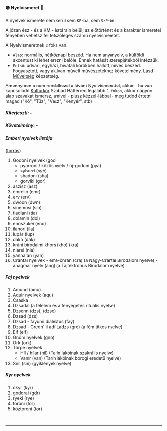 #### 🟣 Nyelvismeret 🔁

A nyelvek ismerete nem kerül sem `KP`-ba, sem `SzP`-be.

A józan ész - és a KM - határain belül, az előtörténet és a karakter ismeretei fényében vehetsz fel tetszőleges számú nyelvismeretet.

A Nyelvismeretnek `2` foka van.
- `Alap`: normális, hétköznapi beszéd. Ha nem anyanyelv, a külföldi akcentust ki lehet érezni belőle. Ennek hatását szerepjátékból intézzük.
- `Felső`: udvari, egyházi, hivatali körökben hallott, míves beszéd. Fogyasztott, vagy aktívan művelt művészetekhez követelmény. Lásd [Műveltség](../kepzettsegek/muveltseg.md) képzettség.

Amennyiben a nem rendelkezel a kívánt Nyelvismerettel, akkor - ha van kapcsolódó [Kultúrkör](kulturkor.md) Szabad Háttérred legalább `1.fokon`, akkor nagyon alap szavakat ismersz, amivel - plusz kézzel-lábbal - meg tudod értetni magad ("Kő", "Tűz", "Vesz", "Kenyér", stb)

##### Kiterjeszti: -

##### Követelmény: -

##### Emberi nyelvek listája
([forrás](https://magus.fandom.com/hu/wiki/Nyelvek_%C3%A9s_nyelcsal%C3%A1dok))

1. Godoni nyelvek (god)
    - pyarroni / közös nyelv / új-godoni (pya)
    - syburri (syb)
    - shadoni (sha)
    - gorviki (gor)
2. aszisz (asz)
3. emrelin (emr)
4. erv (erv)
5. dwoon (dwn)
6. sinemosi (sin)
7. tiadlani (tia)
8. dolamin (dol)
9. enoszukei (eno)
10. ilanori (ila)
11. lupár (lup)
12. dakh (dak)
13. kráni birodalmi khors (kho) (kra)
14. niarei (nia)
15. yanna'an (yan)
16.  Crantai nyelvek
    - eme-chran (cra) (a Nagy-Crantai Birodalom nyelve)
    - anagmar nyelv (ang) (a Tajtéktrónus Birodalom nyelve)

##### Faj nyelvek

1. Amund (amu)
2. Aquir nyelvek (aqu)
3. Csaska
4. Dzsadal (a félelem és a fenyegetés rituális nyelve)
5. Dzsenn (dzs), (dzse)
6. Dzsad (dzs)
7. Dzsad - fayumi dialektus (fay)
8. Dzsad - Gredh' il adf Ladzs (gre) (a fém titkos nyelve)
9. Elf (elf)
10. Gnóm nyelvek (gno)
11. Ork (ork)
12. Törpe nyelvek
    - Híl / hílar (híl) (Tarín lakóinak szakrális nyelve)
    - Vanír  (van) (Tarín lakóinak bórogi eredetű nyelve)
13. Snil (sni) (gyíklények nyelve)

##### Kyr nyelvek

1. ókyr (kyr)
2. godorai (gdr)
3. ryeki  (rye)
4. toroni (tor)
5. köztoroni (tor)












<br />

---
